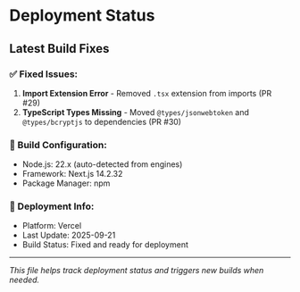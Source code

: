 # Deployment Status

## Latest Build Fixes

### ✅ Fixed Issues:
1. **Import Extension Error** - Removed `.tsx` extension from imports (PR #29)
2. **TypeScript Types Missing** - Moved `@types/jsonwebtoken` and `@types/bcryptjs` to dependencies (PR #30)

### 📝 Build Configuration:
- Node.js: 22.x (auto-detected from engines)
- Framework: Next.js 14.2.32
- Package Manager: npm

### 🚀 Deployment Info:
- Platform: Vercel
- Last Update: 2025-09-21
- Build Status: Fixed and ready for deployment

---
*This file helps track deployment status and triggers new builds when needed.*
